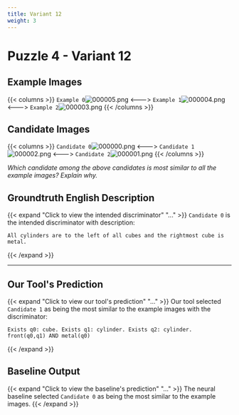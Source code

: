 ```yaml
---
title: Variant 12
weight: 3
---
```


# Puzzle 4 - Variant 12

## Example Images
{{< columns >}}
`Example 0`![000005.png](/clevr-variants/devoicing/fovariant-12/render/images/CLEVR_val_000005.png)
<--->
`Example 1`![000004.png](/clevr-variants/devoicing/fovariant-12/render/images/CLEVR_val_000004.png)
<--->
`Example 2`![000003.png](/clevr-variants/devoicing/fovariant-12/render/images/CLEVR_val_000003.png)
{{< /columns >}}

## Candidate Images
{{< columns >}}
`Candidate 0`![000000.png](/clevr-variants/devoicing/fovariant-12/render/images/CLEVR_val_000000.png)
<--->
`Candidate 1`![000002.png](/clevr-variants/devoicing/fovariant-12/render/images/CLEVR_val_000002.png)
<--->
`Candidate 2`![000001.png](/clevr-variants/devoicing/fovariant-12/render/images/CLEVR_val_000001.png)
{{< /columns >}}

*Which candidate among the above candidates is most similar to all the example images? Explain why.*

## Groundtruth English Description

{{< expand "Click to view the intended discriminator" "..." >}}
`Candidate 0` is the intended discriminator with description:
```plaintext 
All cylinders are to the left of all cubes and the rightmost cube is metal.
```
{{< /expand >}}

---



## Our Tool's Prediction

{{< expand "Click to view our tool's prediction" "..." >}}
Our tool selected `Candidate 1` as being the most similar to the example images with the discriminator:
```plaintext
Exists q0: cube. Exists q1: cylinder. Exists q2: cylinder. front(q0,q1) AND metal(q0)
```
{{< /expand >}}



## Baseline Output

{{< expand "Click to view the baseline's prediction" "..." >}}
The neural baseline selected `Candidate 0` as being the most similar to the example images.
{{< /expand >}}

